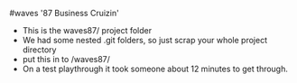 #waves '87 Business Cruizin'

* This is the waves87/ project folder
* We had some nested .git folders, so just scrap your whole project directory
* put this in to <your Renpy Directory>/waves87/
* On a test playthrough it took someone about 12 minutes to get through.